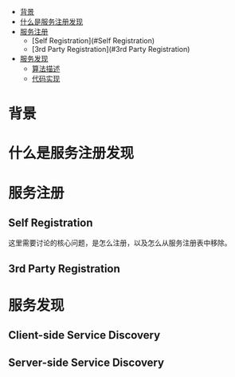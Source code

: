 <!-- TOC -->

- [背景](#背景)
- [什么是服务注册发现](#什么是服务注册发现)
- [服务注册](#服务注册)
    - [Self Registration](#Self Registration)
    - [3rd Party Registration](#3rd Party Registration)
- [服务发现](#服务发现)
    - [算法描述](#算法描述-2)
    - [代码实现](#代码实现-2)

<!-- /TOC -->


# 背景

# 什么是服务注册发现


# 服务注册
## Self Registration
这里需要讨论的核心问题，是怎么注册，以及怎么从服务注册表中移除。

## 3rd Party Registration 

# 服务发现
## Client-side Service Discovery

## Server-side Service Discovery